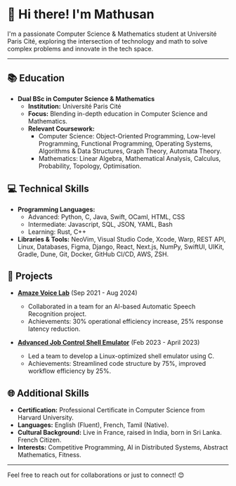 # 👋 Hi there! I'm Mathusan

I'm a passionate Computer Science & Mathematics student at Université Paris Cité, exploring the intersection of technology and math to solve complex problems and innovate in the tech space.

---

## 📚 Education

- **Dual BSc in Computer Science & Mathematics**
  - **Institution:** Université Paris Cité
  - **Focus:** Blending in-depth education in Computer Science and Mathematics.
  - **Relevant Coursework:**
    - Computer Science: Object-Oriented Programming, Low-level Programming, Functional Programming, Operating Systems, Algorithms & Data Structures, Graph Theory, Automata Theory.
    - Mathematics: Linear Algebra, Mathematical Analysis, Calculus, Probability, Topology, Optimisation.

## 💻 Technical Skills

- **Programming Languages:**
  - Advanced: Python, C, Java, Swift, OCaml, HTML, CSS
  - Intermediate: Javascript, SQL, JSON, YAML, Bash
  - Learning: Rust, C++
- **Libraries & Tools:** NeoVim, Visual Studio Code, Xcode, Warp, REST API, Linux, Databases, Figma, Django, React, Next.js, NumPy, SwiftUI, UIKit, Gradle, Dune, Git, Docker, GitHub CI/CD, AWS, ZSH.

## 🌟 Projects

- **[Amaze Voice Lab](https://github.com/mathusanMe/Amaze-Voice-Lab)** (Sep 2021 - Aug 2024)
  - Collaborated in a team for an AI-based Automatic Speech Recognition project.
  - Achievements: 30% operational efficiency increase, 25% response latency reduction.

- **[Advanced Job Control Shell Emulator](https://github.com/mathusanMe/Job-Control-Shell-Emulator)** (Feb 2023 - April 2023)
  - Led a team to develop a Linux-optimized shell emulator using C.
  - Achievements: Streamlined code structure by 75%, improved workflow efficiency by 25%.

## 🌐 Additional Skills

- **Certification:** Professional Certificate in Computer Science from Harvard University.
- **Languages:** English (Fluent), French, Tamil (Native).
- **Cultural Background:** Live in France, raised in India, born in Sri Lanka. French Citizen.
- **Interests:** Competitive Programming, AI in Distributed Systems, Abstract Mathematics, Fitness.

---

Feel free to reach out for collaborations or just to connect! 😊
